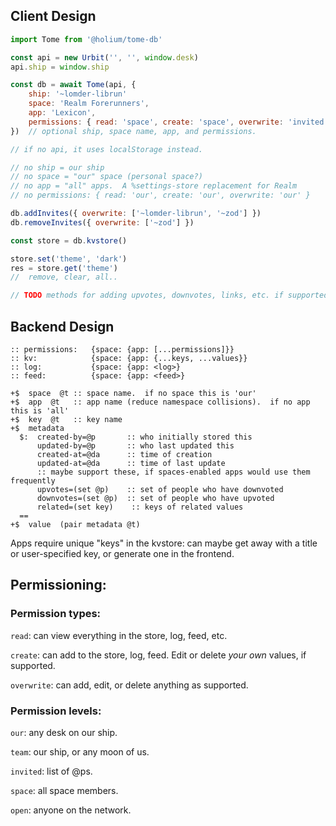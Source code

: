 ## Client Design

```js
import Tome from '@holium/tome-db'

const api = new Urbit('', '', window.desk)
api.ship = window.ship

const db = await Tome(api, {
    ship: '~lomder-librun'
    space: 'Realm Forerunners',
    app: 'Lexicon',
    permissions: { read: 'space', create: 'space', overwrite: 'invited' },
})  // optional ship, space name, app, and permissions.

// if no api, it uses localStorage instead.

// no ship = our ship
// no space = "our" space (personal space?)
// no app = "all" apps.  A %settings-store replacement for Realm
// no permissions: { read: 'our', create: 'our', overwrite: 'our' }

db.addInvites({ overwrite: ['~lomder-librun', '~zod'] })
db.removeInvites({ overwrite: ['~zod'] })

const store = db.kvstore()

store.set('theme', 'dark')
res = store.get('theme')
//  remove, clear, all..

// TODO methods for adding upvotes, downvotes, links, etc. if supported
```

## Backend Design

```hoon
:: permissions:   {space: {app: [...permissions]}}
:: kv:            {space: {app: {...keys, ...values}}
:: log:           {space: {app: <log>}
:: feed:          {space: {app: <feed>}

+$  space  @t :: space name.  if no space this is 'our'
+$  app  @t   :: app name (reduce namespace collisions).  if no app this is 'all'
+$  key  @t   :: key name
+$  metadata
  $:  created-by=@p       :: who initially stored this
      updated-by=@p       :: who last updated this
      created-at=@da      :: time of creation
      updated-at=@da      :: time of last update
      :: maybe support these, if spaces-enabled apps would use them frequently
      upvotes=(set @p)    :: set of people who have downvoted
      downvotes=(set @p)  :: set of people who have upvoted
      related=(set key)    :: keys of related values
  ==
+$  value  (pair metadata @t)
```

Apps require unique "keys" in the kvstore: can maybe get away with a title or user-specified key,
or generate one in the frontend.

## Permissioning:

### Permission types:

`read`: can view everything in the store, log, feed, etc.

`create`: can add to the store, log, feed. Edit or delete _your own_ values, if supported.

`overwrite`: can add, edit, or delete anything as supported.

### Permission levels:

`our`: any desk on our ship.

`team`: our ship, or any moon of us.

`invited`: list of @ps.

`space`: all space members.

`open`: anyone on the network.
